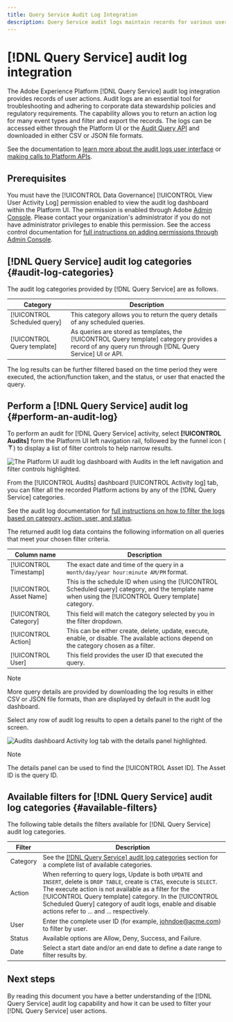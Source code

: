 ```yaml
---
title: Query Service Audit Log Integration
description: Query Service audit logs maintain records for various user actions to form an audit trail for troubleshooting issues or adhering to corporate data stewardship policies and regulatory requirements. This tutorial provides an overview of the audit log features specific to Query Service.
---
```

# [!DNL Query Service] audit log integration

The Adobe Experience Platform [!DNL Query Service] audit log integration provides records of user actions. Audit logs are an essential tool for troubleshooting and adhering to corporate data stewardship policies and regulatory requirements. The capability allows you to return an action log for many event types and filter and export the records. The logs can be accessed either through the Platform UI or the [Audit Query API](https://www.adobe.io/experience-platform-apis/references/audit-query/) and downloaded in either CSV or JSON file formats.

See the documentation to [learn more about the audit logs user interface](../landing/governance-privacy-security/audit-logs/overview.md) or [making calls to Platform APIs](). 

## Prerequisites

You must have the [!UICONTROL Data Governance] [!UICONTROL View User Activity Log] permission enabled to view the audit log dashboard within the Platform UI. The permission is enabled through Adobe [Admin Console](https://adminconsole.adobe.com/). Please contact your organization's administrator if you do not have administrator privileges to enable this permission. See the access control documentation for [full instructions on adding permissions through Admin Console](../access-control/home.md). 

## [!DNL Query Service] audit log categories {#audit-log-categories}

The audit log categories provided by [!DNL Query Service] are as follows.

| Category | Description |
|---|---|
| [!UICONTROL Scheduled query] | This category allows you to return the query details of any scheduled queries. |
| [!UICONTROL Query template] | As queries are stored as templates, the [!UICONTROL Query template] category provides a record of any query run through [!DNL Query Service] UI or API. |

The log results can be further filtered based on the time period they were executed, the action/function taken, and the status, or user that enacted the query.

## Perform a [!DNL Query Service] audit log {#perform-an-audit-log}

To perform an audit for [!DNL Query Service] activity, select **[!UICONTROL Audits]** form the Platform UI left navigation rail, followed by the funnel icon (![A filter icon.](./images/audit-log/filter.png)) to display a list of filter controls to help narrow results.

![The Platform UI audit log dashboard with Audits in the left navigation and filter controls highlighted.]()

From the [!UICONTROL Audits] dashboard [!UICONTROL Activity log] tab, you can filter all the recorded Platform actions by any of the [!DNL Query Service] categories. 

See the audit log documentation for [full instructions on how to filter the logs based on category, action, user, and status](../landing/governance-privacy-security/audit-logs/overview.md#managing-audit-logs-in-the-ui).

The returned audit log data contains the following information on all queries that meet your chosen filter criteria.

| Column name  | Description |
|---|---|
| [!UICONTROL Timestamp] | The exact date and time of the query in a `month/day/year hour:minute AM/PM` format.  |
| [!UICONTROL Asset Name] | This is the schedule ID when using the [!UICONTROL Scheduled query] category, and the template name when using the [!UICONTROL Query template] category.  |
| [!UICONTROL Category] | This field will match the category selected by you in the filter dropdown.  |
| [!UICONTROL Action] |  This can be either create, delete, update, execute, enable, or disable. The available actions depend on the category chosen as a filter. |
| [!UICONTROL User] | This field provides the user ID that executed the query. | 

>[!NOTE]
>
>More query details are provided by downloading the log results in either CSV or JSON file formats, than are displayed by default in the audit log dashboard.

<!-- In the Scheduled Query category of audit logs, what are the 'enable' and 'disable' actions in SQL?  -->
<!-- What populates the Asset name column in the audit log results? -->
<!-- What do the Status filters mean (Allow, Deny, Success, and Failure)? -->
<!-- Are there any limitations to filtering by date? -->

Select any row of audit log results to open a details panel to the right of the screen.

![Audits dashboard Activity log tab with the details panel highlighted.]()

>[!NOTE]
>
>The details panel can be used to find the [!UICONTROL Asset ID]. The Asset ID is the query ID.

## Available filters for [!DNL Query Service] audit log categories {#available-filters}

The following table details the filters available for [!DNL Query Service] audit log categories.

| Filter  | Description |
|---|---|
| Category | See the [[!DNL Query Service] audit log categories](#audit-log-categories) section for a complete list of available categories. |
| Action | When referring to query logs, Update is both `UPDATE` and `INSERT`, delete is `DROP TABLE`, create is `CTAS`, execute is `SELECT`. The execute action is not available as a filter for the [!UICONTROL Query template] category. In the [!UICONTROL Scheduled Query] category of audit logs, enable and disable actions refer to ... and ... respectively. |
| User | Enter the complete user ID (for example, johndoe@acme.com) to filter by user. |
| Status | Available options are Allow, Deny, Success, and Failure. |
| Date  | Select a start date and/or an end date to define a date range to filter results by. |

## Next steps

By reading this document you have a better understanding of the [!DNL Query Service] audit log capability and how it can be used to filter your [!DNL Query Service] user actions.
